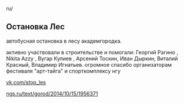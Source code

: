 ru/

## Остановка Лес

автобусная остановка в лесу академгородка.

активно участвовали в строительстве и помогали: Георгий Рагино , Nikita Azzy , Вугар Кулиев , Арсений Тоскин, Иван Дыркин, Виталий Красный, Владимир Игнатьев. огромное спасибо организаторам фестиваля "арт-тайга" и спорткомплексу нгу

[vk.com/stop_les](https://vk.com/stop_les)

[ngs.ru/text/gorod/2014/10/15/1956371](https://ngs.ru/text/gorod/2014/10/15/1956371/)